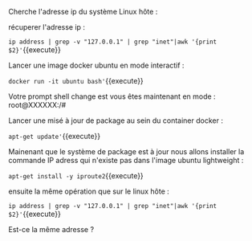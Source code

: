 Cherche l'adresse ip du système Linux hôte :

récuperer l'adresse ip :

`ip address | grep -v "127.0.0.1" | grep "inet"|awk '{print $2}'`{{execute}}

Lancer une image docker ubuntu en mode interactif :

`docker run -it ubuntu bash'`{{execute}}

Votre prompt shell change est vous êtes maintenant en mode :
root@XXXXXX:/#

Lancer une misé à jour de package au sein du container docker :

`apt-get update'`{{execute}}

Mainenant que le système de package est à jour nous allons installer la commande IP adress qui n'existe pas dans l'image ubuntu lightweight :

`apt-get install -y iproute2`{{execute}}

ensuite la même opération que sur le linux hôte :

`ip address | grep -v "127.0.0.1" | grep "inet"|awk '{print $2}'`{{execute}}

Est-ce la même adresse ?
